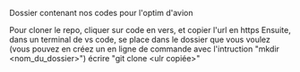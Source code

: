 Dossier contenant nos codes pour l'optim d'avion

Pour cloner le repo, cliquer sur code en vers, et copier l'url en https
Ensuite, dans un terminal de vs code, se place dans le dossier que vous voulez (vous pouvez en créez un en ligne de commande avec l'intruction "mkdir <nom_du_dossier>")
écrire "git clone <ulr copiée>"

